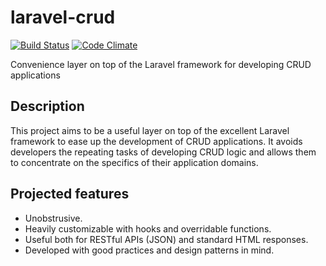 # laravel-crud
[![Build Status](https://travis-ci.org/carlosafonso/laravel-crud.svg?branch=master)](https://travis-ci.org/carlosafonso/laravel-crud)
[![Code Climate](https://codeclimate.com/github/carlosafonso/laravel-crud/badges/gpa.svg)](https://codeclimate.com/github/carlosafonso/laravel-crud)

Convenience layer on top of the Laravel framework for developing CRUD applications

## Description
This project aims to be a useful layer on top of the excellent Laravel framework to ease up the development of CRUD applications. It avoids developers the repeating tasks of developing CRUD logic and allows them to concentrate on the specifics of their application domains.

## Projected features
* Unobstrusive.
* Heavily customizable with hooks and overridable functions.
* Useful both for RESTful APIs (JSON) and standard HTML responses.
* Developed with good practices and design patterns in mind.
